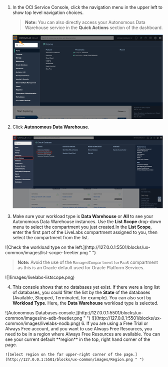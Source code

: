 1. In the OCI Service Console, click the navigation menu in the upper left to show top level navigation choices.

     > **Note:** You can also directly access your Autonomous Data Warehouse service in the **Quick Actions** section of the dashboard.

    ![Oracle home page.](./images/oci-navigation.png " ")

2. Click **Autonomous Data Warehouse**.

    ![Click Autonomous Data Warehouse.](./images/oci-navigation-adw.png " ")

3. Make sure your workload type is **Data Warehouse** or **All** to see your Autonomous Data Warehouse instances. <if type="freetier">Use the **List Scope** drop-down menu to select the compartment you just created.</if><if type="livelabs">In the **List Scope**, enter the first part of the LiveLabs compartment assigned to you, then select the compartment from the list.</if>

<if type="freetier">
    ![Check the workload type on the left.](http://127.0.0.1:5501/blocks/ux-common/images/list-scope-freetier.png " ")

   > **Note:** Avoid the use of the `ManagedCompartmentforPaaS` compartment as this is an Oracle default used for Oracle Platform Services.

</if>
<if type="livelabs">
    ![](images/livelabs-listscope.png)
</if>


4. This console shows that no databases yet exist. If there were a long list of databases, you could filter the list by the **State** of the databases (Available, Stopped, Terminated, for example). You can also sort by **Workload Type**. Here, the **Data Warehouse** workload type is selected.

<if type="freetier">
    ![Autonomous Databases console.](http://127.0.0.1:5501/blocks/ux-common/images/no-adb-freetier.png " ")
</if>
<if type="livelabs">
    ![](http://127.0.0.1:5501/blocks/ux-common/images/livelabs-nodb.png)
</if>

<if type="freetier">
6. If you are using a Free Trial or Always Free account, and you want to use Always Free Resources, you need to be in a region where Always Free Resources are available. You can see your current default **region** in the top, right hand corner of the page.

    ![Select region on the far upper-right corner of the page.](http://127.0.0.1:5501/blocks/ux-common/images/Region.png " ")
</if>



